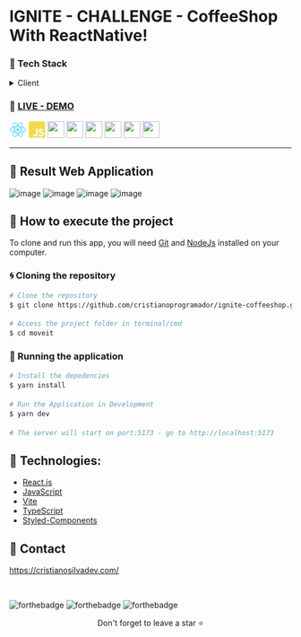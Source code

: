 # IGNITE - CHALLENGE - CoffeeShop With ReactNative!

### :space_invader: Tech Stack

<details>
  <summary>Client</summary>
  <ul>
    <li><a href="https://#/">Javascript</a></li>
    <li><a href="https://reactjs.org/">React.js</a></li>
    <li><a href="https://vitejs.dev/">Vite</a></li>
  </ul>
</details>

### :iphone: <a href="https://ignite-coffeeshop.vercel.app/">LIVE - DEMO</a>

<a href="#"><img src="https://raw.githubusercontent.com/devicons/devicon/master/icons/react/react-original.svg" alt="" width="30" height="30" /></a>
<a href="#"><img src="https://raw.githubusercontent.com/devicons/devicon/master/icons/javascript/javascript-plain.svg" alt="Google" width="30" height="30" /></a>
<a href="#"><img src="https://user-images.githubusercontent.com/99184393/177784219-cab3eb2f-bc21-4c09-ab9e-dd7272605ca5.png" alt="" width="30" height="30" /></a>
<a href="#"><img src="https://user-images.githubusercontent.com/99184393/177784603-d69e9d02-721a-4bce-b9b3-949165d2edeb.png" alt="" width="30" height="30" /></a>
<a href="#"><img src="https://raw.githubusercontent.com/atulmy/oauth/master/web/public/images/social/instagram.svg" alt="" width="30" height="30" /></a>
<a href="#"><img src="https://raw.githubusercontent.com/atulmy/oauth/master/web/public/images/social/google.svg" alt="" width="30" height="30" /></a>
<a href="#"><img src="https://raw.githubusercontent.com/atulmy/oauth/master/web/public/images/tech/github.svg" alt="" width="30" height="30" /></a>
<a href="#"><img src="https://user-images.githubusercontent.com/99184393/179383376-874f547c-4e6f-4826-850e-706b009e7e2b.png" alt="" width="30" height="30" /></a>
<br>

<hr />

## :iphone: Result Web Application

![image](https://user-images.githubusercontent.com/102186472/212566405-5c4447b9-36fa-4749-a9a6-6d43cf4df985.png)
![image](https://user-images.githubusercontent.com/102186472/212566414-ce87863d-7e36-47ee-91d8-0281ecac80eb.png)
![image](https://user-images.githubusercontent.com/102186472/212566435-545e4269-ee79-4ac9-bff9-2ad42e8aa9b6.png)
![image](https://user-images.githubusercontent.com/102186472/212566465-1d13cfa7-3aaa-4c63-8de5-f1b297932ac5.png)


## 🚀 How to execute the project

To clone and run this app, you will need [Git](https://git-scm.com) and [NodeJs](https://nodejs.org/en/) installed on your computer.

### 🌀 Cloning the repository

```bash
# Clone the repository
$ git clone https://github.com/cristianoprogramador/ignite-coffeeshop.git

# Access the project folder in terminal/cmd
$ cd moveit
```

### 🎲 Running the application

```bash
# Install the depedencies
$ yarn install

# Run the Application in Development
$ yarn dev

# The server will start on port:5173 - go to http://localhost:5173
```

## 🔨 Technologies:

- [React.js](https://pt-br.reactjs.org/)
- [JavaScript](https://developer.mozilla.org/pt-BR/docs/Web/JavaScript)
- [Vite](https://vitejs.dev/)
- [TypeScript](https://www.typescriptlang.org/)
- [Styled-Components](https://styled-components.com/)

## :handshake: Contact

https://cristianosilvadev.com/

<br />

![forthebadge](https://forthebadge.com/images/badges/built-with-love.svg)
![forthebadge](https://forthebadge.com/images/badges/for-you.svg)
![forthebadge](https://forthebadge.com/images/badges/powered-by-coffee.svg)
<br />

<div align="center">Don't forget to leave a star ⭐️</div>
